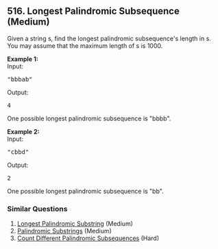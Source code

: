 ## 516. Longest Palindromic Subsequence (Medium)

<p>
Given a string s, find the longest palindromic subsequence's length in s. You may assume that the maximum length of s is 1000.
</p>

<p><b>Example 1:</b><br>
Input: 
<pre>
"bbbab"
</pre>
Output: 
<pre>
4
</pre>
One possible longest palindromic subsequence is "bbbb".
</p>

<p><b>Example 2:</b><br>
Input:
<pre>
"cbbd"
</pre>
Output:
<pre>
2
</pre>
One possible longest palindromic subsequence is "bb".
</p>

### Similar Questions
  1. [Longest Palindromic Substring](https://github.com/openset/leetcode/tree/master/solution/longest-palindromic-substring) (Medium)
  1. [Palindromic Substrings](https://github.com/openset/leetcode/tree/master/solution/palindromic-substrings) (Medium)
  1. [Count Different Palindromic Subsequences](https://github.com/openset/leetcode/tree/master/solution/count-different-palindromic-subsequences) (Hard)
